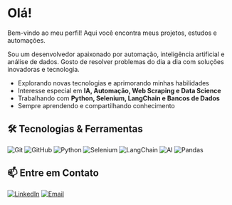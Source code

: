 # Olá!  
Bem-vindo ao meu perfil! Aqui você encontra meus projetos, estudos e automações.

Sou um desenvolvedor apaixonado por automação, inteligência artificial e análise de dados. Gosto de resolver problemas do dia a dia com soluções inovadoras e tecnologia.

- Explorando novas tecnologias e aprimorando minhas habilidades
- Interesse especial em **IA, Automação, Web Scraping e Data Science**
- Trabalhando com **Python, Selenium, LangChain e Bancos de Dados**
- Sempre aprendendo e compartilhando conhecimento


## 🛠️ Tecnologias & Ferramentas  

![Git](https://img.shields.io/badge/-Git-05122A?style=flat&logo=git)
![GitHub](https://img.shields.io/badge/-GitHub-05122A?style=flat&logo=github)
![Python](https://img.shields.io/badge/-Python-05122A?style=flat&logo=python)
![Selenium](https://img.shields.io/badge/-Selenium-05122A?style=flat&logo=selenium)
![LangChain](https://img.shields.io/badge/-LangChain-05122A?style=flat&logo=chainlink)
![AI](https://img.shields.io/badge/-IA-05122A?style=flat&logo=openai)
![Pandas](https://img.shields.io/badge/-Pandas-05122A?style=flat&logo=pandas)


## 📫 Entre em Contato  

[![LinkedIn](https://img.shields.io/badge/LinkedIn-blue?style=flat-square&logo=linkedin&logoColor=white)](https://www.linkedin.com/in/seu-linkedin/)  [![Email](https://img.shields.io/badge/Email-D14836?style=flat-square&logo=gmail&logoColor=white)](mailto:seuemail@example.com)

